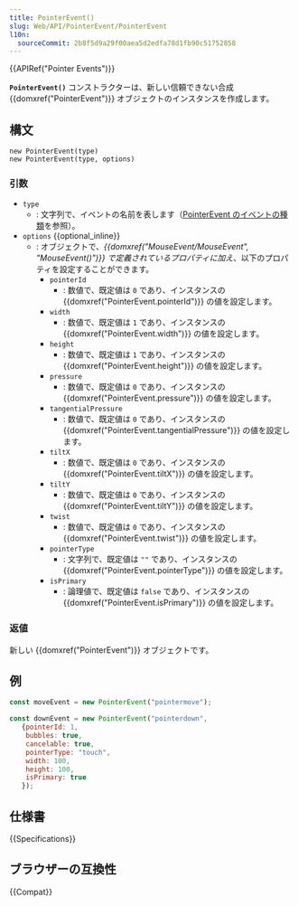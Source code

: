 ```yaml
---
title: PointerEvent()
slug: Web/API/PointerEvent/PointerEvent
l10n:
  sourceCommit: 2b8f5d9a29f00aea5d2edfa78d1fb90c51752858
---
```


{{APIRef("Pointer Events")}}

**`PointerEvent()`** コンストラクターは、新しい信頼できない合成 {{domxref("PointerEvent")}} オブジェクトのインスタンスを作成します。

## 構文

```js-nolint
new PointerEvent(type)
new PointerEvent(type, options)
```

### 引数

- `type`
  - : 文字列で、イベントの名前を表します（[PointerEvent のイベントの種類](/ja/docs/Web/API/PointerEvent#ポインターイベントの種類)を参照）。
- `options` {{optional_inline}}
  - : オブジェクトで、_{{domxref("MouseEvent/MouseEvent", "MouseEvent()")}} で定義されているプロパティに加え_、以下のプロパティを設定することができます。
    - `pointerId`
      - : 数値で、既定値は `0` であり、インスタンスの {{domxref("PointerEvent.pointerId")}} の値を設定します。
    - `width`
      - : 数値で、既定値は `1` であり、インスタンスの {{domxref("PointerEvent.width")}} の値を設定します。
    - `height`
      - : 数値で、既定値は `1` であり、インスタンスの {{domxref("PointerEvent.height")}} の値を設定します。
    - `pressure`
      - : 数値で、既定値は `0` であり、インスタンスの {{domxref("PointerEvent.pressure")}} の値を設定します。
    - `tangentialPressure`
      - : 数値で、既定値は `0` であり、インスタンスの {{domxref("PointerEvent.tangentialPressure")}} の値を設定します。
    - `tiltX`
      - : 数値で、既定値は `0` であり、インスタンスの {{domxref("PointerEvent.tiltX")}} の値を設定します。
    - `tiltY`
      - : 数値で、既定値は `0` であり、インスタンスの {{domxref("PointerEvent.tiltY")}} の値を設定します。
    - `twist`
      - : 数値で、既定値は `0` であり、インスタンスの {{domxref("PointerEvent.twist")}} の値を設定します。
    - `pointerType`
      - : 文字列で、既定値は `""` であり、インスタンスの {{domxref("PointerEvent.pointerType")}} の値を設定します。
    - `isPrimary`
      - : 論理値で、既定値は `false` であり、インスタンスの {{domxref("PointerEvent.isPrimary")}} の値を設定します。

### 返値

新しい {{domxref("PointerEvent")}} オブジェクトです。

## 例

```js
const moveEvent = new PointerEvent("pointermove");

const downEvent = new PointerEvent("pointerdown",
   {pointerId: 1,
    bubbles: true,
    cancelable: true,
    pointerType: "touch",
    width: 100,
    height: 100,
    isPrimary: true
   });
```

## 仕様書

{{Specifications}}

## ブラウザーの互換性

{{Compat}}
